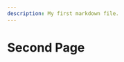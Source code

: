 ```yaml
---
description: My first markdown file.
---
```


# Second Page

<!-- {$frontmatter.description} -->

<script>
  console.log('Markdown files are Svelte components!');
</script>
